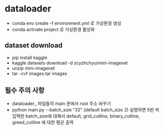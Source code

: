 # dataloader
- conda env create -f environment.yml 로 가상환경 생성 
- conda activate project 로 가상환경 활성화
## dataset download
- pip install kaggle
- kaggle datasets download -d zcyzhchyu/mini-imagenet
- unzip mini-imagenet
- tar -cvf images.tar images
## 필수 주의 사항
- dataloader_ 파일들의 main 문에서 root 주소 바꾸기
- python main.py --batch_size "32" (default batch_size 2) 실행하면 5번 씩 입력한 batch_size에 대해서 default, grid_cutline, binary_cutline, greed_cutline 에 대한 평균 출력
